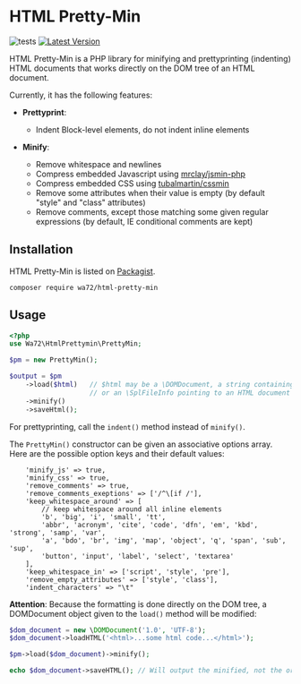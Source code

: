 HTML Pretty-Min
===============

![tests](https://github.com/wasinger/html-pretty-min/actions/workflows/tests.yml/badge.svg?branch=master)
[![Latest Version](http://img.shields.io/packagist/v/wa72/html-pretty-min.svg)](https://packagist.org/packages/wa72/html-pretty-min)


HTML Pretty-Min is a PHP library for minifying and prettyprinting (indenting) HTML documents
that works directly on the DOM tree of an HTML document.

Currently, it has the following features:

- **Prettyprint**:
  - Indent Block-level elements, do not indent inline elements

- **Minify**: 
  - Remove whitespace and newlines
  - Compress embedded Javascript using [mrclay/jsmin-php](https://packagist.org/packages/mrclay/jsmin-php)
  - Compress embedded CSS using [tubalmartin/cssmin](https://packagist.org/packages/tubalmartin/cssmin)
  - Remove some attributes when their value is empty (by default "style" and "class" attributes)
  - Remove comments, except those matching some given regular expressions (by default, IE conditional comments are kept)

Installation
------------

HTML Pretty-Min is listed on [Packagist](https://packagist.org/packages/wa72/html-pretty-min).

`composer require wa72/html-pretty-min`

Usage
-----

```php
<?php
use Wa72\HtmlPrettymin\PrettyMin;

$pm = new PrettyMin();

$output = $pm
    ->load($html)   // $html may be a \DOMDocument, a string containing an HTML code, 
                    // or an \SplFileInfo pointing to an HTML document
    ->minify()
    ->saveHtml();
```

For prettyprinting, call the `indent()` method instead of `minify()`.


The `PrettyMin()` constructor can be given an associative options array. Here are the possible option keys and their default values:
```
    'minify_js' => true,
    'minify_css' => true,
    'remove_comments' => true,
    'remove_comments_exeptions' => ['/^\[if /'],
    'keep_whitespace_around' => [
        // keep whitespace around all inline elements
        'b', 'big', 'i', 'small', 'tt',
        'abbr', 'acronym', 'cite', 'code', 'dfn', 'em', 'kbd', 'strong', 'samp', 'var',
        'a', 'bdo', 'br', 'img', 'map', 'object', 'q', 'span', 'sub', 'sup',
        'button', 'input', 'label', 'select', 'textarea'
    ],
    'keep_whitespace_in' => ['script', 'style', 'pre'],
    'remove_empty_attributes' => ['style', 'class'],
    'indent_characters' => "\t"
```


**Attention**: Because the formatting is done directly on the DOM tree, a DOMDocument object given to the `load()` method
will be modified:

```php
$dom_document = new \DOMDocument('1.0', 'UTF-8');
$dom_document->loadHTML('<html>...some html code...</html>');

$pm->load($dom_document)->minify();

echo $dom_document->saveHTML(); // Will output the minified, not the original, document
```
